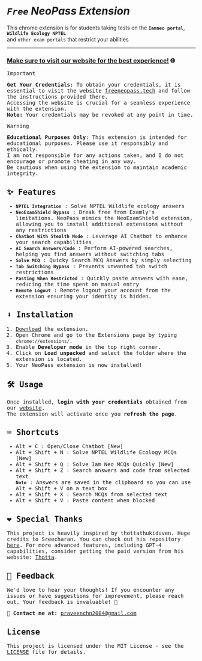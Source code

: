 # <i>**`Free`** NeoPass Extension</i>

This chrome extension is for students taking tests on the **`Iamneo portal`**, **`Wildlife Ecology NPTEL`**<br> and `other exam portals` that restrict your abilities

---

### [**Make sure to visit our website for the best experience!**](https://www.freeneopass.tech) 🌐

<samp>
  
> [!IMPORTANT]
> **Get Your Credentials**: To obtain your credentials, it is essential to visit the website [freeneopass.tech](https://www.freeneopass.tech) and follow the instructions provided there.  
> Accessing the website is crucial for a seamless experience with the extension.  
> **Note:** Your credentials may be revoked at any point in time.

> [!WARNING]
> **Educational Purposes Only**: This extension is intended for educational purposes. Please use it responsibly and ethically.  
> I am not responsible for any actions taken, and I do not encourage or promote cheating in any way.  
> Be cautious when using the extension to maintain academic integrity.

## ✨ Features

- **`NPTEL Integration`** : Solve NPTEL Wildlife ecology answers
- **`NeoExamShield Bypass`** : Break free from Examly's limitations.  NeoPass mimics the NeoExamShield extension, allowing you to install additional extensions without any restrictions
- **`Chatbot With Stealth Mode`** : Leverage AI Chatbot to enhance your search capabilities
- **`AI Search Answers/Code`** : Perform AI-powered searches, helping you find answers without switching tabs
- **`Solve MCQ`** : Quicky Search MCQ Answers by simply selecting
- **`Tab Switching Bypass`** : Prevents unwanted tab switch restrictions
- **`Pasting When Restricted`** : Quickly paste answers with ease, reducing the time spent on manual entry
- **`Remote Logout`** : Remote logout your account from the extension ensuring your identity is hidden.

## ⬇️ Installation

1. [Download](https://github.com/Max-Eee/NeoPass/archive/refs/heads/main.zip) the extension.
2. Open Chrome and go to the Extensions page by typing `chrome://extensions/`.
3. Enable **Developer mode** in the top right corner.
4. Click on **Load unpacked** and select the folder where the extension is located.
5. Your NeoPass extension is now installed!

## 🛠️ Usage

Once installed, **login with your credentials** obtained from our [website](https://www.freeneopass.tech).<br>The extension will activate once you **refresh the page**.

## ⌨️ Shortcuts

- <kbd>Alt</kbd> + <kbd>C</kbd> : Open/Close Chatbot [New]
- <kbd>Alt</kbd> + <kbd>Shift</kbd> + <kbd>N</kbd> : Solve NPTEL Wildlife Ecology MCQs [New]
- <kbd>Alt</kbd> + <kbd>Shift</kbd> + <kbd>Q</kbd> : Solve Iam Neo MCQs Quickly [New]
- <kbd>Alt</kbd> + <kbd>Shift</kbd> + <kbd>Z</kbd> : Search answers and code from selected text  
  **`Note`** : Answers are saved in the clipboard so you can use <kbd>Alt</kbd> + <kbd>Shift</kbd> + <kbd>V</kbd> on a text box  
- <kbd>Alt</kbd> + <kbd>Shift</kbd> + <kbd>X</kbd> : Search MCQs from selected text
- <kbd>Alt</kbd> + <kbd>Shift</kbd> + <kbd>V</kbd> : Paste content when blocked

## ❤️ Special Thanks 

This project is heavily inspired by thottathukiduven. Huge credits to Sreecharan. You can check out his repository [here](https://github.com/sr2echa). For more advanced features, including GPT-4 capabilities, consider getting the paid version from his website: [Thotta](https://thotta.vercel.app).

## 💬 Feedback

We'd love to hear your thoughts! If you encounter any issues or have suggestions for improvement, please reach out. Your feedback is invaluable! 💌

📧 **Contact me at:** [praveenchn2004@gmail.com](mailto:praveenchn2004@gmail.com)

## License

This project is licensed under the MIT License - see the [LICENSE](LICENSE) file for details.

</samp>


